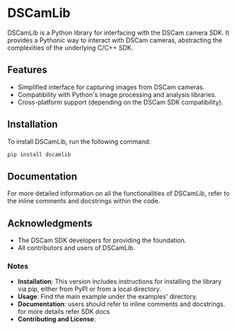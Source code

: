 # DSCamLib

DSCamLib is a Python library for interfacing with the DSCam camera SDK. It provides a Pythonic way to interact with DSCam cameras, abstracting the complexities of the underlying C/C++ SDK.

## Features

- Simplified interface for capturing images from DSCam cameras.
- Compatibility with Python's image processing and analysis libraries.
- Cross-platform support (depending on the DSCam SDK compatibility).

## Installation

To install DSCamLib, run the following command:

```bash
pip install dscamlib
```

## Documentation
For more detailed information on all the functionalities of DSCamLib, refer to the inline comments and docstrings within the code.

## Acknowledgments
- The DSCam SDK developers for providing the foundation.
- All contributors and users of DSCamLib.


### Notes

- **Installation**: This version includes instructions for installing the library via pip, either from PyPI or from a local directory.
- **Usage**: Find the main example under the examples' directory.
- **Documentation**: users should refer to inline comments and docstrings. for more details refer SDK docs
- **Contributing and License**: 



